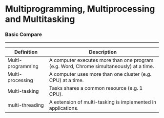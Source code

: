 # Multiprogramming, Multiprocessing and Multitasking

<script type="text/javascript" src="../js/general.js"></script>

### Basic Compare
---

| Definition | Description |
| -- | -- |
| Multi-programming | A computer executes more than one program (e.g. Word, Chrome simultaneously) at a time. |
| Multi-processing | A computer uses more than one cluster (e.g. CPU) at a time. |
| Multi-tasking | Tasks shares a common resource (e.g. 1 CPU). |
| multi-threading | A extension of multi-tasking is implemented in applications. |